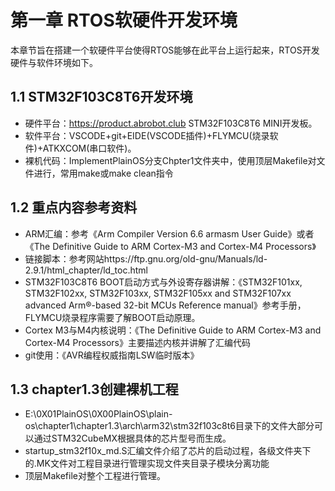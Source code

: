 # 第一章 RTOS软硬件开发环境
本章节旨在搭建一个软硬件平台使得RTOS能够在此平台上运行起来，RTOS开发硬件与软件环境如下。
## 1.1 STM32F103C8T6开发环境
- 硬件平台：https://product.abrobot.club STM32F103C8T6 MINI开发板。
- 软件平台：VSCODE+git+EIDE(VSCODE插件)+FLYMCU(烧录软件)+ATKXCOM(串口软件)。
- 裸机代码：ImplementPlainOS分支Chpter1文件夹中，使用顶层Makefile对文件进行，常用make或make clean指令
## 1.2 重点内容参考资料
- ARM汇编：参考《Arm Compiler Version 6.6 armasm User Guide》或者《The Definitive Guide to ARM Cortex-M3 and Cortex-M4 Processors》
- 链接脚本：参考网站https://ftp.gnu.org/old-gnu/Manuals/ld-2.9.1/html_chapter/ld_toc.html
- STM32F103C8T6 BOOT启动方式与外设寄存器讲解：《STM32F101xx, STM32F102xx, STM32F103xx, STM32F105xx and
STM32F107xx advanced Arm®-based 32-bit MCUs Reference manual》参考手册，FLYMCU烧录程序需要了解BOOT启动原理。
- Cortex M3与M4内核说明：《The Definitive Guide to ARM Cortex-M3 and Cortex-M4 Processors》主要描述内核并讲解了汇编代码
- git使用：《AVR编程权威指南LSW临时版本》
## 1.3 chapter1.3创建裸机工程
- E:\0X01PlainOS\0X00PlainOS\plain-os\chapter1\chapter1.3\arch\arm32\stm32f103c8t6目录下的文件大部分可以通过STM32CubeMX根据具体的芯片型号而生成。
- startup_stm32f10x_md.S汇编文件介绍了芯片的启动过程，各级文件夹下的.MK文件对工程目录进行管理实现文件夹目录子模块分离功能
- 顶层Makefile对整个工程进行管理。